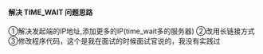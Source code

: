 #### 解决 TIME_WAIT 问题思路

①解决发起端的IP地址,添加更多的IP(time_wait多的服务器) 
②改用长链接方式 
③修改程序代码，这个是我在面试的时候面试官说的，我没有实践过